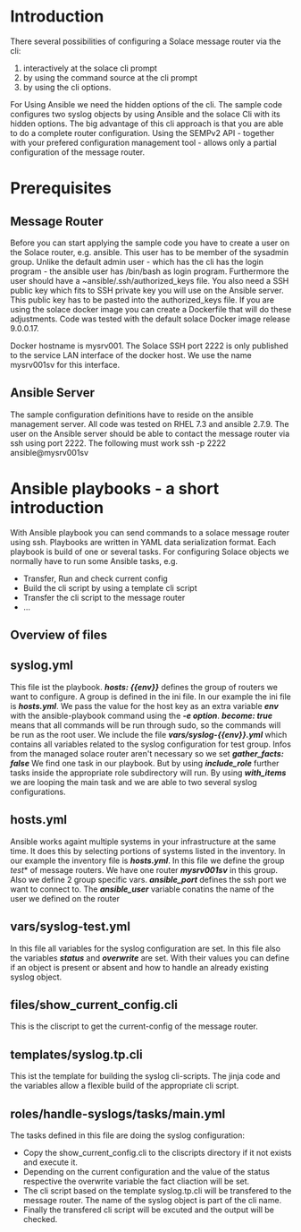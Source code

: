 # Introduction
There several possibilities of configuring a Solace message router via the cli:

1. interactively at the solace cli prompt
2. by using the command source <script-name> at the cli prompt
3. by using the cli options. 


For Using Ansible we need the hidden options of the cli.
The sample code configures two syslog objects by using Ansible and the solace Cli with its hidden options.
The big advantage of this cli approach is that you are able to do a complete router configuration. 
Using the SEMPv2 API - together with your prefered configuration management tool - allows only a partial configuration of the message router.

# Prerequisites
## Message Router
Before you can start applying the sample code you have to create a user on the Solace router, e.g. ansible.
This user has to be member of the sysadmin group.
Unlike the default admin user - which has the cli has the login program - the ansible user has /bin/bash as login program.
Furthermore the user should have a ~ansible/.ssh/authorized_keys file. 
You also need a SSH public key which fits to SSH private key you will use on the Ansible server. This public key has to be pasted into the authorized_keys file.
If you are using the solace docker image you can create a Dockerfile that will do these adjustments.
Code was tested with the default solace Docker image release 9.0.0.17.

Docker hostname is mysrv001. The Solace SSH port 2222 is only published to the service LAN interface of the docker host. 
We use the name mysrv001sv for this interface.
## Ansible Server
The sample configuration definitions have to reside on the ansible management server. All code was tested on RHEL 7.3 and ansible 2.7.9. The user on the  Ansible server should be able to contact the message router via ssh using port 2222. 
The following must work
ssh -p 2222 ansible@mysrv001sv
# Ansible playbooks - a short introduction
With Ansible playbook you can send commands to a solace message router using ssh.
Playbooks are written in YAML data serialization format. 
Each playbook is build of one or several tasks.
For configuring Solace objects we normally have to run some Ansible tasks, e.g.


* Transfer, Run and check current config 
* Build the cli script by using a template cli script
* Transfer the cli script to the message router
* ...

## Overview of files

## syslog.yml
This file ist the playbook. 
**_hosts: {{env}}_** defines the group of routers we want to configure. A group is defined in the ini file. In our example the ini file is **_hosts.yml_**.
We pass the value for the host key as an extra variable **_env_** with the ansible-playbook command using the **_-e option_**.
**_become: true_** means that all commands will be run through sudo, so the commands will be run as the root user.
We include the file **_vars/syslog-{{env}}.yml_** which contains all variables related to the syslog configuration for test group. 
Infos from the managed solace router aren't necessary so we set **_gather_facts: false_**
We find one task in our playbook. But by using **_include_role_** further tasks inside the appropriate role subdirectory will run.
By using **_with_items_** we are looping the main task and we are able to two several syslog configurations.

## hosts.yml
Ansible works againt multiple systems in your infrastructure at the same time.
It does this by selecting portions of systems listed in the inventory. In our example the inventory file is **_hosts.yml_**.
In this file we define the group *_test_** of message routers.
We have one router **_mysrv001sv_** in this group. Also we define 2 group specific vars.
**_ansible_port_** defines the ssh port we want to connect to.
The **_ansible_user_** variable conatins the name of the user we defined on the router

## vars/syslog-test.yml
In this file all variables for the syslog configuration are set. 
In this file also the variables **_status_** and **_overwrite_** are set. With their values you can define if an object is present or absent and how to handle an already existing syslog object.

## files/show_current_config.cli
This is the cliscript to get the current-config of the message router.

## templates/syslog.tp.cli
This ist the template for building the syslog cli-scripts. The jinja code and the variables allow a flexible build of the appropriate cli script.

## roles/handle-syslogs/tasks/main.yml
The tasks defined in this file are doing the syslog configuration:
* Copy the show_current_config.cli to the cliscripts directory if it not exists and execute it.
* Depending on the current configuration and the value of the status respective the overwrite variable the fact cliaction will be set.
* The cli script based on the template syslog.tp.cli will be transfered to the message router. The name of the syslog object is part of the cli name.
* Finally the transfered cli script will be excuted and the output will be checked.
